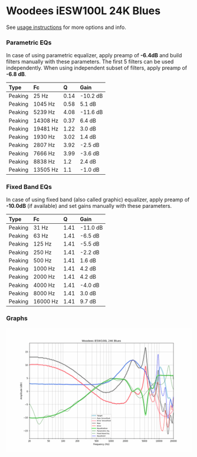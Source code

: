 # Woodees iESW100L 24K Blues
See [usage instructions](https://github.com/jaakkopasanen/AutoEq#usage) for more options and info.

### Parametric EQs
In case of using parametric equalizer, apply preamp of **-6.4dB** and build filters manually
with these parameters. The first 5 filters can be used independently.
When using independent subset of filters, apply preamp of **-6.8 dB**.

| Type    | Fc       |    Q | Gain     |
|:--------|:---------|:-----|:---------|
| Peaking | 25 Hz    | 0.14 | -10.2 dB |
| Peaking | 1045 Hz  | 0.58 | 5.1 dB   |
| Peaking | 5239 Hz  | 4.08 | -11.6 dB |
| Peaking | 14308 Hz | 0.37 | 6.4 dB   |
| Peaking | 19481 Hz | 1.22 | 3.0 dB   |
| Peaking | 1930 Hz  | 3.02 | 1.4 dB   |
| Peaking | 2807 Hz  | 3.92 | -2.5 dB  |
| Peaking | 7666 Hz  | 3.99 | -3.6 dB  |
| Peaking | 8838 Hz  | 1.2  | 2.4 dB   |
| Peaking | 13505 Hz | 1.1  | -1.0 dB  |

### Fixed Band EQs
In case of using fixed band (also called graphic) equalizer, apply preamp of **-10.0dB**
(if available) and set gains manually with these parameters.

| Type    | Fc       |    Q | Gain     |
|:--------|:---------|:-----|:---------|
| Peaking | 31 Hz    | 1.41 | -11.0 dB |
| Peaking | 63 Hz    | 1.41 | -6.5 dB  |
| Peaking | 125 Hz   | 1.41 | -5.5 dB  |
| Peaking | 250 Hz   | 1.41 | -2.2 dB  |
| Peaking | 500 Hz   | 1.41 | 1.6 dB   |
| Peaking | 1000 Hz  | 1.41 | 4.2 dB   |
| Peaking | 2000 Hz  | 1.41 | 4.2 dB   |
| Peaking | 4000 Hz  | 1.41 | -4.0 dB  |
| Peaking | 8000 Hz  | 1.41 | 3.0 dB   |
| Peaking | 16000 Hz | 1.41 | 9.7 dB   |

### Graphs
![](./Woodees%20iESW100L%2024K%20Blues.png)